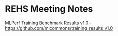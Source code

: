 # REHS Meeting Notes

MLPerf Training Benchmark Results v1.0 - https://github.com/mlcommons/training_results_v1.0
